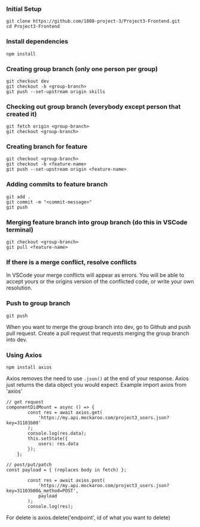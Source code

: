 ### Initial Setup
```
git clone https://github.com/1808-project-3/Project3-Frontend.git
cd Project3-Frontend
```

### Install dependencies
```
npm install
```

### Creating group branch (only one person per group)
```
git checkout dev
git checkout -b <group-branch>
git push --set-upstream origin skills
```

### Checking out group branch (everybody except person that created it)
```
git fetch origin <group-branch>
git checkout <group-branch>
```

### Creating branch for feature
```
git checkout <group-branch>
git checkout -b <feature-name>
git push --set-upstream origin <feature-name>
```

### Adding commits to feature branch
```
git add .
git commit -m "<commit-message>"
git push
```

### Merging feature branch into group branch (do this in VSCode terminal)
```
git checkout <group-branch>
git pull <feature-name>
```

### If there is a merge conflict, resolve conflicts
In VSCode your merge conflicts will appear as errors. You will be able to accept yours or the origins version of the conflicted code, or write your own resolution.

### Push to group branch
```
git push
```

When you want to merge the group branch into dev, go to Github and push pull request. Create a pull request that requests merging the group branch into dev.

### Using Axios
```
npm install axios
```
Axios removes the need to use `.json()` at the end of your response. Axios just returns the data object you would expect.
Example
import axios from 'axios'

```
// get request
componentDidMount = async () => {
		const res = await axios.get(
			'https://my.api.mockaroo.com/project3_users.json?key=31103b00'
		);
		console.log(res.data);
		this.setState({
			users: res.data
		});
	};
  
// post/put/patch
const payload = { (replaces body in fetch) };

		const res = await axios.post(
			'https://my.api.mockaroo.com/project3_users.json?key=31103b00&_method=POST',
			payload
		);
		console.log(res);
```
For delete is axios.delete('endpoint', id of what you want to delete)
